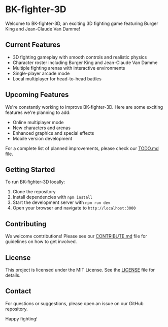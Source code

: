 # BK-fighter-3D

Welcome to BK-fighter-3D, an exciting 3D fighting game featuring Burger King and Jean-Claude Van Damme!

## Current Features

- 3D fighting gameplay with smooth controls and realistic physics
- Character roster including Burger King and Jean-Claude Van Damme
- Multiple fighting arenas with interactive environments
- Single-player arcade mode
- Local multiplayer for head-to-head battles

## Upcoming Features

We're constantly working to improve BK-fighter-3D. Here are some exciting features we're planning to add:

- Online multiplayer mode
- New characters and arenas
- Enhanced graphics and special effects
- Mobile version development

For a complete list of planned improvements, please check our [TODO.md](TODO.md) file.

## Getting Started

To run BK-fighter-3D locally:

1. Clone the repository
2. Install dependencies with `npm install`
3. Start the development server with `npm run dev`
4. Open your browser and navigate to `http://localhost:3000`

## Contributing

We welcome contributions! Please see our [CONTRIBUTE.md](CONTRIBUTE.md) file for guidelines on how to get involved.

## License

This project is licensed under the MIT License. See the [LICENSE](LICENSE) file for details.

## Contact

For questions or suggestions, please open an issue on our GitHub repository.

Happy fighting!